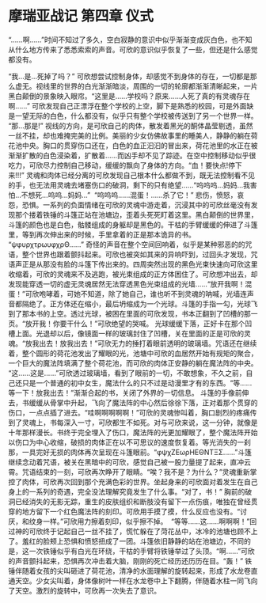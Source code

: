 # 摩瑞亚战记 第四章 仪式

“……啊……”时间不知过了多久，空白寂静的意识中似乎渐渐变成灰白色，也不知从什么地方传来了悉悉索索的声音。可欣的意识似乎恢复了一些，但还是什么感觉都没有。

“我…是…死掉了吗？”
​
可欣想尝试控制身体，却感觉不到身体的存在，一切都是那么虚无。视线里的世界的白光渐渐暗淡，周围的一切的轮廓都渐渐清晰起来，一片黑白颠倒的景象映入眼帘。
​
“这里是……学校吗？原来……人死了真的有灵魂存在啊……”
​
可欣发现自己正漂浮在整个学校的上空，脚下是熟悉的校园，可是外面缺是一望无际的白色，什么都没有，似乎只有整个学校被传送到了另一个世界一样。
​
“那…那是!”
​
视线的方向，是可欣自己的肉体，散发着黑光的酮体晶莹剔透，虽然一丝不挂，却也难掩完美的比例。美丽的少女仿佛故事里的睡美人，静静的躺在荷花池中央。胸口的贯穿伤口还在，白色的血正汩汩的冒出来，荷花池里的水正在被渐渐扩散的白色浸染着，扩散着……而凶手却不见了踪迹。
​
在空中控制移动似乎很吃力，可欣尽力控制自己移动，缓缓的飘向了身体的方向。
​
“血！要快点!停下来!!!”
​
灵魂和肉体已经分离的可欣发现自己根本什么都做不到，既无法控制看不见的手，也无法用灵魂去堵塞伤口的破洞，剩下的只有绝望……
​
“呜呜呜…妈妈…我害怕…不想死…呜呜…妈妈…”
​
“呜呜呜……混蛋！……杀了它！”
​
悲伤，愤怒，哀怨，恐惧。一系列的负面情绪在可欣的灵魂中游走着，沉浸其中的可欣丝毫没有发现那个搂着铁锤的斗篷正站在池塘边，歪着头死死盯着这里。
​
黑白颠倒的世界里，斗篷的颜色也是白色，骷髅组成的身躯却是黑色的。干枯的手臂缓缓的伸进了斗篷里，等到再次伸出来的时候，手里拿着的正是那本诡异的书。
​
“ψφυρχτρωυφχρΘ……”
​
奇怪的声音在整个空间回响着，似乎是某种邪恶的的咒语，整个世界也跟着颤抖起来。可欣也被突如其来的异响吓到，过回头才发现，咒语声正是从那没有脸的斗篷下传出来的。
​
四周突然出现的黑色光束快速向可欣这里收缩着，可欣的灵魂来不及逃跑，被光束组成的正方体困住了。可欣想冲出去，却发现能穿透一切的虚无灵魂居然无法穿透黑色光束组成的光墙……
​
“放开我啊！混蛋！”可欣咆哮着，可她不知道，除了她自己，谁也听不到灵魂的呐喊，光墙连声音都隔绝了。
​
正方体还在缩小，最后坍缩成为一个光球。斗篷的手指一勾，光球飞到了那本书的上空。透过光球，被困在里面的可欣发现，书本正翻到了凹槽的那一页。
​
“放开我！你要干什么！”可欣绝望的哭喊。
​
光球缓缓下落，正好卡在那个凹槽上面。光退却以后，像镜面一样的玻璃封住了凹槽，关在里面的正是可欣的灵魂。
​
“放我出去！放我出去！”可欣无力的捶打着眼前透明的玻璃墙。咒语还在继续着，整个圆形的荷花池发出了耀眼的光，池塘中可欣的血居然开始有规矩的聚合，一个巨大的魔法阵填满了整个荷花池，而可欣的肉体正安静的躺在魔法阵的中央。
​
“这……这是……”可欣透过玻璃墙，看到了眼前的一切，不敢想象，不久之前，自己还只是一个普通的初中女生，魔法什么的只不过是动漫里才有的东西。
​
“等……等一下！放我出去！”渐渐合起的书，关闭了外界的一切信息。
​
斗篷的手像前伸去，书缓缓从骨掌中升起，飞向了魔法阵的中心然后徐徐下落，正对着那个贯穿的伤口，一点点插了进去。
​
“哇啊啊啊啊啊！”可欣的灵魂惨叫着，胸口剧烈的疼痛传到了灵魂上，书每深入一寸，可欣都生不如死。对与可欣来说，这一分钟，就像是十年那样漫长。
​
书终于完全埋入了伤口，魔法阵的光更加耀眼了，整个魔法阵开始以伤口为中心收缩，破损的肉体正在以不可思议的速度恢复着。等光消失的一刹那，一具完好无损的肉体再次呈现在斗篷眼前。
​
“φψχΖΕωρΗΕΘΝΤΞΣ……”斗篷继续念动着咒语，被关在黑暗中的可欣，感觉自己被一股力量提了起来，直冲云霄。咒语结束的一刻，可欣再次睁开了眼睛。
​
“唉？我不是？为什么？”灵魂重新掌控了肉体，可欣再次回到那个充满色彩的世界。坐起身来的可欣面对着发生在自己身上的一系列的奇遇，完全没法理解究竟发生了什么事。
​
“对了，书！”
​
胸前的破洞已经消失的无影无踪，重生的皮肤组织和断肢没有留下一点伤痕，唯独在曾经贯穿的地方留下一个红色魔法阵的刻印。可欣用手摸了摸，什么反应也没有。
​
“讨厌，和纹身一样。”可欣用力擦着刻印，似乎擦不掉。
​
“等等……这……啊啊啊！”
​
回过神的可欣终于记起自己一丝不挂了，慌忙躲在了菏花丛中，冰冷的池塘也顾不上了。羞红的脸颊上恐惧和愤怒扭成了一团。
​
斗篷依旧静静的站在池塘边，不同的是，这一次铁锤似乎有白光在环绕，干枯的手臂将铁锤举过了头顶。
​
“啊……”可欣的声音颤抖起来，恐惧再次冲击着大脑，刚刚的死亡经历还历历在目。
​
“轰！”
​
铁锤伴随着女孩的尖叫砸进了荷花池，清净的水面理解的旋转起来，形成了水龙卷直通天空。少女尖叫着，身体像树叶一样在水龙卷中上下翻腾，伴随着水柱一同飞向了天空。激烈的旋转中，可欣再一次失去了意识。
​
​
​

